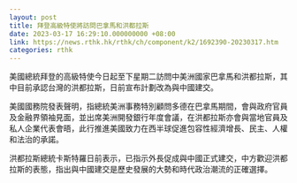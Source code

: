 ```yaml
---
layout: post
title: 拜登高級特使將訪問巴拿馬和洪都拉斯
date: 2023-03-17 16:29:10.000000000 +08:00
link: https://news.rthk.hk/rthk/ch/component/k2/1692390-20230317.htm
categories: rthk
---
```


美國總統拜登的高級特使今日起至下星期二訪問中美洲國家巴拿馬和洪都拉斯，其中目前承認台灣的洪都拉斯，日前宣布計劃改為與中國建交。

美國國務院發表聲明，指總統美洲事務特別顧問多德在巴拿馬期間，會與政府官員及金融界領袖見面，並出席美洲開發銀行年度會議，在洪都拉斯亦會與當地官員及私人企業代表會晤，此行推進美國致力在西半球促進包容性經濟增長、民主、人權和法治的承諾。

洪都拉斯總統卡斯特羅日前表示，已指示外長促成與中國正式建交，中方歡迎洪都拉斯的表態，指出與中國建交是歷史發展的大勢和時代政治潮流的正確選擇。
